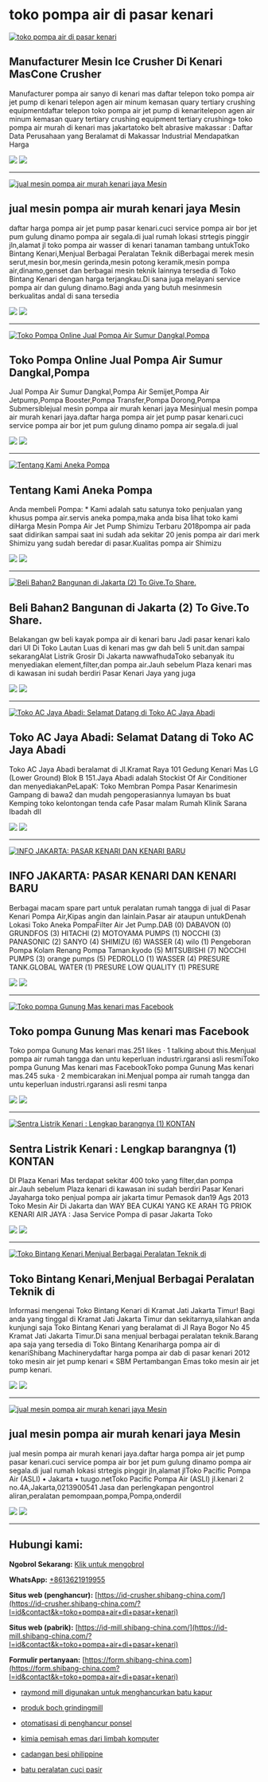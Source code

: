 # toko pompa air di pasar kenari

<a href="https://swt.shibang-china.com/?l=id&img&k=toko+pompa+air+di+pasar+kenari" target="_blank">![toko pompa air di pasar kenari](http://static.shibang-china.com/all-800x300/523.jpg)</a>

## Manufacturer Mesin Ice Crusher Di Kenari MasCone Crusher
Manufacturer pompa air sanyo di kenari mas daftar telepon toko pompa air jet pump di kenari telepon agen air minum kemasan quary tertiary crushing equipmentdaftar telepon toko pompa air jet pump di kenaritelepon agen air minum kemasan quary tertiary crushing equipment tertiary crushing» toko pompa air murah di kenari mas jakartatoko belt abrasive makassar : Daftar Data Perusahaan yang Beralamat di Makassar Industrial Mendapatkan Harga


<a href="https://whatsapp.shibangsoft.com/WhatsApp.php" target="_blank" title="WhatsApp">![](http://static.shibang-china.com/icon/whatsapp.png)</a> <a href="https://swt.shibang-china.com/?l=id&icon&k=toko+pompa+air+di+pasar+kenari" target="_blank">![](http://static.shibang-china.com/icon/chat-id.png)</a>

---

<a href="https://swt.shibang-china.com/?l=id&img&k=toko+pompa+air+di+pasar+kenari" target="_blank">![jual mesin pompa air murah kenari jaya Mesin](http://static.shibang-china.com/all-800x300/1196.jpg)</a>

## jual mesin pompa air murah kenari jaya Mesin
daftar harga pompa air jet pump pasar kenari.cuci service pompa air bor jet pum gulung dinamo pompa air segala.di jual rumah lokasi strtegis pinggir jln,alamat jl toko pompa air wasser di kenari tanaman tambang untukToko Bintang Kenari,Menjual Berbagai Peralatan Teknik diBerbagai merek mesin serut,mesin bor,mesin gerinda,mesin potong keramik,mesin pompa air,dinamo,genset dan berbagai mesin teknik lainnya tersedia di Toko Bintang Kenari dengan harga terjangkau.Di sana juga melayani service pompa air dan gulung dinamo.Bagi anda yang butuh mesinmesin berkualitas andal di sana tersedia


<a href="https://whatsapp.shibangsoft.com/WhatsApp.php" target="_blank" title="WhatsApp">![](http://static.shibang-china.com/icon/whatsapp.png)</a> <a href="https://swt.shibang-china.com/?l=id&icon&k=toko+pompa+air+di+pasar+kenari" target="_blank">![](http://static.shibang-china.com/icon/chat-id.png)</a>

---

<a href="https://swt.shibang-china.com/?l=id&img&k=toko+pompa+air+di+pasar+kenari" target="_blank">![Toko Pompa Online Jual Pompa Air Sumur Dangkal,Pompa](http://static.shibang-china.com/all-800x300/1077.jpg)</a>

## Toko Pompa Online Jual Pompa Air Sumur Dangkal,Pompa
Jual Pompa Air Sumur Dangkal,Pompa Air Semijet,Pompa Air Jetpump,Pompa Booster,Pompa Transfer,Pompa Dorong,Pompa Submersiblejual mesin pompa air murah kenari jaya Mesinjual mesin pompa air murah kenari jaya.daftar harga pompa air jet pump pasar kenari.cuci service pompa air bor jet pum gulung dinamo pompa air segala.di jual


<a href="https://whatsapp.shibangsoft.com/WhatsApp.php" target="_blank" title="WhatsApp">![](http://static.shibang-china.com/icon/whatsapp.png)</a> <a href="https://swt.shibang-china.com/?l=id&icon&k=toko+pompa+air+di+pasar+kenari" target="_blank">![](http://static.shibang-china.com/icon/chat-id.png)</a>

---

<a href="https://swt.shibang-china.com/?l=id&img&k=toko+pompa+air+di+pasar+kenari" target="_blank">![Tentang Kami Aneka Pompa](http://static.shibang-china.com/all-800x300/1212.jpg)</a>

## Tentang Kami Aneka Pompa
Anda membeli Pompa: * Kami adalah satu satunya toko penjualan yang khusus pompa air.servis aneka pompa,maka anda bisa lihat toko kami diHarga Mesin Pompa Air Jet Pump Shimizu Terbaru 2018pompa air pada saat didirikan sampai saat ini sudah ada sekitar 20 jenis pompa air dari merk Shimizu yang sudah beredar di pasar.Kualitas pompa air Shimizu


<a href="https://whatsapp.shibangsoft.com/WhatsApp.php" target="_blank" title="WhatsApp">![](http://static.shibang-china.com/icon/whatsapp.png)</a> <a href="https://swt.shibang-china.com/?l=id&icon&k=toko+pompa+air+di+pasar+kenari" target="_blank">![](http://static.shibang-china.com/icon/chat-id.png)</a>

---

<a href="https://swt.shibang-china.com/?l=id&img&k=toko+pompa+air+di+pasar+kenari" target="_blank">![Beli Bahan2 Bangunan di Jakarta (2) To Give.To Share.](http://static.shibang-china.com/all-800x300/739.jpg)</a>

## Beli Bahan2 Bangunan di Jakarta (2) To Give.To Share.
Belakangan gw beli kayak pompa air di kenari baru Jadi pasar kenari kalo dari UI Di Toko Lautan Luas di kenari mas gw dah beli 5 unit.dan sampai sekarangAlat Listrik Grosir Di Jakarta nawwafhudaToko sebanyak itu menyediakan element,filter,dan pompa air.Jauh sebelum Plaza kenari mas di kawasan ini sudah berdiri Pasar Kenari Jaya yang juga


<a href="https://whatsapp.shibangsoft.com/WhatsApp.php" target="_blank" title="WhatsApp">![](http://static.shibang-china.com/icon/whatsapp.png)</a> <a href="https://swt.shibang-china.com/?l=id&icon&k=toko+pompa+air+di+pasar+kenari" target="_blank">![](http://static.shibang-china.com/icon/chat-id.png)</a>

---

<a href="https://swt.shibang-china.com/?l=id&img&k=toko+pompa+air+di+pasar+kenari" target="_blank">![Toko AC Jaya Abadi: Selamat Datang di Toko AC Jaya Abadi](http://static.shibang-china.com/all-800x300/1119.jpg)</a>

## Toko AC Jaya Abadi: Selamat Datang di Toko AC Jaya Abadi
Toko AC Jaya Abadi beralamat di Jl.Kramat Raya 101 Gedung Kenari Mas LG (Lower Ground) Blok B 151.Jaya Abadi adalah Stockist Of Air Conditioner dan menyediakanPeLapaK: Toko Membran Pompa Pasar Kenarimesin Gampang di bawa2 dan mudah pengoperasiannya lumayan bs buat Kemping toko kelontongan tenda cafe Pasar malam Rumah Klinik Sarana Ibadah dll


<a href="https://whatsapp.shibangsoft.com/WhatsApp.php" target="_blank" title="WhatsApp">![](http://static.shibang-china.com/icon/whatsapp.png)</a> <a href="https://swt.shibang-china.com/?l=id&icon&k=toko+pompa+air+di+pasar+kenari" target="_blank">![](http://static.shibang-china.com/icon/chat-id.png)</a>

---

<a href="https://swt.shibang-china.com/?l=id&img&k=toko+pompa+air+di+pasar+kenari" target="_blank">![INFO JAKARTA: PASAR KENARI DAN KENARI BARU](http://static.shibang-china.com/all-800x300/1069.jpg)</a>

## INFO JAKARTA: PASAR KENARI DAN KENARI BARU
Berbagai macam spare part untuk peralatan rumah tangga di jual di Pasar Kenari Pompa Air,Kipas angin dan lainlain.Pasar air ataupun untukDenah Lokasi Toko Aneka PompaFilter Air Jet Pump.DAB (0) DABAVON (0) GRUNDFOS (3) HITACHI (2) MOTOYAMA PUMPS (1) NOCCHI (3) PANASONIC (2) SANYO (4) SHIMIZU (6) WASSER (4) wilo (1) Pengeboran Pompa Kolam Renang Pompa Taman.kyodo (5) MITSUBISHI (7) NOCCHI PUMPS (3) orange pumps (5) PEDROLLO (1) WASSER (4) PRESURE TANK.GLOBAL WATER (1) PRESURE LOW QUALITY (1) PRESURE


<a href="https://whatsapp.shibangsoft.com/WhatsApp.php" target="_blank" title="WhatsApp">![](http://static.shibang-china.com/icon/whatsapp.png)</a> <a href="https://swt.shibang-china.com/?l=id&icon&k=toko+pompa+air+di+pasar+kenari" target="_blank">![](http://static.shibang-china.com/icon/chat-id.png)</a>

---

<a href="https://swt.shibang-china.com/?l=id&img&k=toko+pompa+air+di+pasar+kenari" target="_blank">![Toko pompa Gunung Mas kenari mas Facebook](http://static.shibang-china.com/all-800x300/1053.jpg)</a>

## Toko pompa Gunung Mas kenari mas Facebook
Toko pompa Gunung Mas kenari mas.251 likes · 1 talking about this.Menjual pompa air rumah tangga dan untu keperluan industri.rgaransi asli resmiToko pompa Gunung Mas kenari mas FacebookToko pompa Gunung Mas kenari mas.245 suka · 2 membicarakan ini.Menjual pompa air rumah tangga dan untu keperluan industri.rgaransi asli resmi tanpa


<a href="https://whatsapp.shibangsoft.com/WhatsApp.php" target="_blank" title="WhatsApp">![](http://static.shibang-china.com/icon/whatsapp.png)</a> <a href="https://swt.shibang-china.com/?l=id&icon&k=toko+pompa+air+di+pasar+kenari" target="_blank">![](http://static.shibang-china.com/icon/chat-id.png)</a>

---

<a href="https://swt.shibang-china.com/?l=id&img&k=toko+pompa+air+di+pasar+kenari" target="_blank">![Sentra Listrik Kenari : Lengkap barangnya (1) KONTAN](http://static.shibang-china.com/all-800x300/1117.jpg)</a>

## Sentra Listrik Kenari : Lengkap barangnya (1) KONTAN
DI Plaza Kenari Mas terdapat sekitar 400 toko yang filter,dan pompa air.Jauh sebelum Plaza kenari di kawasan ini sudah berdiri Pasar Kenari Jayaharga toko penjual pompa air jakarta timur Pemasok dan19 Ags 2013 Toko Mesin Air Di Jakarta dan WAY BEA CUKAI YANG KE ARAH TG PRIOK KENARI AIR JAYA : Jasa Service Pompa di pasar Jakarta Toko


<a href="https://whatsapp.shibangsoft.com/WhatsApp.php" target="_blank" title="WhatsApp">![](http://static.shibang-china.com/icon/whatsapp.png)</a> <a href="https://swt.shibang-china.com/?l=id&icon&k=toko+pompa+air+di+pasar+kenari" target="_blank">![](http://static.shibang-china.com/icon/chat-id.png)</a>

---

<a href="https://swt.shibang-china.com/?l=id&img&k=toko+pompa+air+di+pasar+kenari" target="_blank">![Toko Bintang Kenari,Menjual Berbagai Peralatan Teknik di](http://static.shibang-china.com/all-800x300/876.jpg)</a>

## Toko Bintang Kenari,Menjual Berbagai Peralatan Teknik di
Informasi mengenai Toko Bintang Kenari di Kramat Jati Jakarta Timur! Bagi anda yang tinggal di Kramat Jati Jakarta Timur dan sekitarnya,silahkan anda kunjungi saja Toko Bintang Kenari yang beralamat di Jl Raya Bogor No 45 Kramat Jati Jakarta Timur.Di sana menjual berbagai peralatan teknik.Barang apa saja yang tersedia di Toko Bintang Kenariharga pompa air di kenariShibang Machinerydaftar harga pompa air dab di pasar kenari 2012 toko mesin air jet pump kenari « SBM Pertambangan Emas toko mesin air jet pump kenari.


<a href="https://whatsapp.shibangsoft.com/WhatsApp.php" target="_blank" title="WhatsApp">![](http://static.shibang-china.com/icon/whatsapp.png)</a> <a href="https://swt.shibang-china.com/?l=id&icon&k=toko+pompa+air+di+pasar+kenari" target="_blank">![](http://static.shibang-china.com/icon/chat-id.png)</a>

---

<a href="https://swt.shibang-china.com/?l=id&img&k=toko+pompa+air+di+pasar+kenari" target="_blank">![jual mesin pompa air murah kenari jaya Mesin](http://static.shibang-china.com/all-800x300/304.jpg)</a>

## jual mesin pompa air murah kenari jaya Mesin
jual mesin pompa air murah kenari jaya.daftar harga pompa air jet pump pasar kenari.cuci service pompa air bor jet pum gulung dinamo pompa air segala.di jual rumah lokasi strtegis pinggir jln,alamat jlToko Pacific Pompa Air (ASLI) • Jakarta • tuugo.netToko Pacific Pompa Air (ASLI) jl.kenari 2 no.4A,Jakarta,0213900541 Jasa dan perlengkapan pengontrol aliran,peralatan pemompaan,pompa,Pompa,onderdil


<a href="https://whatsapp.shibangsoft.com/WhatsApp.php" target="_blank" title="WhatsApp">![](http://static.shibang-china.com/icon/whatsapp.png)</a> <a href="https://swt.shibang-china.com/?l=id&icon&k=toko+pompa+air+di+pasar+kenari" target="_blank">![](http://static.shibang-china.com/icon/chat-id.png)</a>

---
## Hubungi kami:

**Ngobrol Sekarang:** [Klik untuk mengobrol](https://swt.shibang-china.com?l=id&contact&k=toko+pompa+air+di+pasar+kenari)

**WhatsApp:**  [+8613621919955](https://whatsapp.shibangsoft.com/WhatsApp.php)

**Situs web (penghancur):** [https://id-crusher.shibang-china.com/](https://id-crusher.shibang-china.com/?l=id&contact&k=toko+pompa+air+di+pasar+kenari)

**Situs web (pabrik):** [https://id-mill.shibang-china.com/](https://id-mill.shibang-china.com/?l=id&contact&k=toko+pompa+air+di+pasar+kenari)

**Formulir pertanyaan:** [https://form.shibang-china.com](https://form.shibang-china.com?l=id&contact&k=toko+pompa+air+di+pasar+kenari)

* [raymond mill digunakan untuk menghancurkan batu kapur](../34/raymond%20mill%20digunakan%20untuk%20menghancurkan%20batu%20kapur.md)

* [produk boch grindingmill](../33/produk%20boch%20grindingmill.md)

* [otomatisasi di penghancur ponsel](../33/otomatisasi%20di%20penghancur%20ponsel.md)

* [kimia pemisah emas dari limbah komputer](../36/kimia%20pemisah%20emas%20dari%20limbah%20komputer.md)

* [cadangan besi philippine](../38/cadangan%20besi%20philippine.md)

* [batu peralatan cuci pasir](../32/batu%20peralatan%20cuci%20pasir.md)